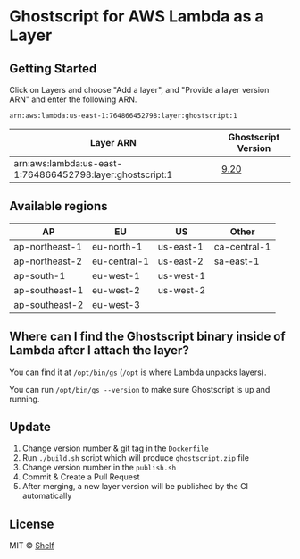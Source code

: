 # Ghostscript for AWS Lambda as a Layer

## Getting Started

Click on Layers and choose "Add a layer", and "Provide a layer version
ARN" and enter the following ARN.

```
arn:aws:lambda:us-east-1:764866452798:layer:ghostscript:1
```

| Layer ARN                                                 | Ghostscript Version                                                      |
| --------------------------------------------------------- | ------------------------------------------------------------------------ |
| arn:aws:lambda:us-east-1:764866452798:layer:ghostscript:1 | [9.20](https://www.ghostscript.com/doc/current/History9.htm#Version9.20) |

## Available regions

| AP             | EU           | US        | Other        |
| -------------- | ------------ | --------- | ------------ |
| ap-northeast-1 | eu-north-1   | us-east-1 | ca-central-1 |
| ap-northeast-2 | eu-central-1 | us-east-2 | sa-east-1    |
| ap-south-1     | eu-west-1    | us-west-1 |              |
| ap-southeast-1 | eu-west-2    | us-west-2 |              |
| ap-southeast-2 | eu-west-3    |           |              |

## Where can I find the Ghostscript binary inside of Lambda after I attach the layer?

You can find it at `/opt/bin/gs` (`/opt` is where Lambda unpacks layers).

You can run `/opt/bin/gs --version` to make sure Ghostscript is up and running.

## Update

1. Change version number & git tag in the `Dockerfile`
2. Run `./build.sh` script which will produce `ghostscript.zip` file
3. Change version number in the `publish.sh`
4. Commit & Create a Pull Request
5. After merging, a new layer version will be published by the CI automatically

## License

MIT © [Shelf](https://shelf.io)
